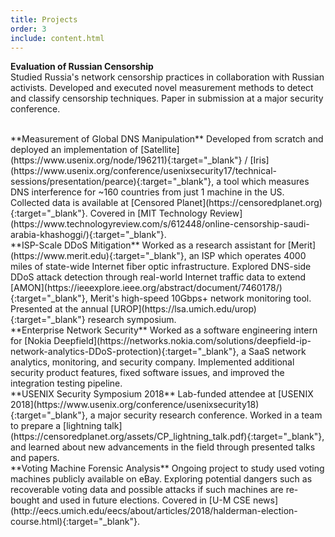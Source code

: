 ```yaml
---
title: Projects
order: 3
include: content.html
---
```


**Evaluation of Russian Censorship**  
Studied Russia's network censorship practices in collaboration with Russian
activists. Developed and executed novel measurement methods to detect and
classify censorship techniques. Paper in submission at
a major security conference.

<br/>
**Measurement of Global DNS Manipulation**  
Developed from scratch and deployed an implementation of
[Satellite](https://www.usenix.org/node/196211){:target="_blank"} /
[Iris](https://www.usenix.org/conference/usenixsecurity17/technical-sessions/presentation/pearce){:target="_blank"},
a tool which measures DNS interference for ~160 countries from just 1 machine
in the US. Collected data is available at 
[Censored Planet](https://censoredplanet.org){:target="_blank"}.
Covered in 
[MIT Technology Review](https://www.technologyreview.com/s/612448/online-censorship-saudi-arabia-khashoggi/){:target="_blank"}.

<br/>
**ISP-Scale DDoS Mitigation**  
Worked as a research assistant for [Merit](https://www.merit.edu){:target="_blank"}, an ISP which
operates 4000 miles of state-wide Internet fiber optic infrastructure. Explored
DNS-side DDoS attack detection through real-world Internet traffic data to
extend [AMON](https://ieeexplore.ieee.org/abstract/document/7460178/){:target="_blank"}, Merit's
high-speed 10Gbps+ network monitoring tool. Presented at the annual
[UROP](https://lsa.umich.edu/urop){:target="_blank"} research symposium.

<br/>
**Enterprise Network Security**  
Worked as a software engineering intern for
[Nokia Deepfield](https://networks.nokia.com/solutions/deepfield-ip-network-analytics-DDoS-protection){:target="_blank"},
a SaaS network analytics, monitoring, and security company.  Implemented
additional security product features, fixed software issues, and improved the
integration testing pipeline.

<br/>
**USENIX Security Symposium 2018**  
Lab-funded attendee at
[USENIX 2018](https://www.usenix.org/conference/usenixsecurity18){:target="_blank"}, a major
security research conference. Worked in a team to prepare a
[lightning talk](https://censoredplanet.org/assets/CP_lightning_talk.pdf){:target="_blank"},
and learned about new advancements in the field
through presented talks and papers.

<br/>
**Voting Machine Forensic Analysis**  
Ongoing project to study used voting machines publicly available on
eBay. Exploring potential dangers such as recoverable voting data
and possible attacks if such machines are re-bought and used in future
elections. Covered in
[U-M CSE news](http://eecs.umich.edu/eecs/about/articles/2018/halderman-election-course.html){:target="_blank"}.
